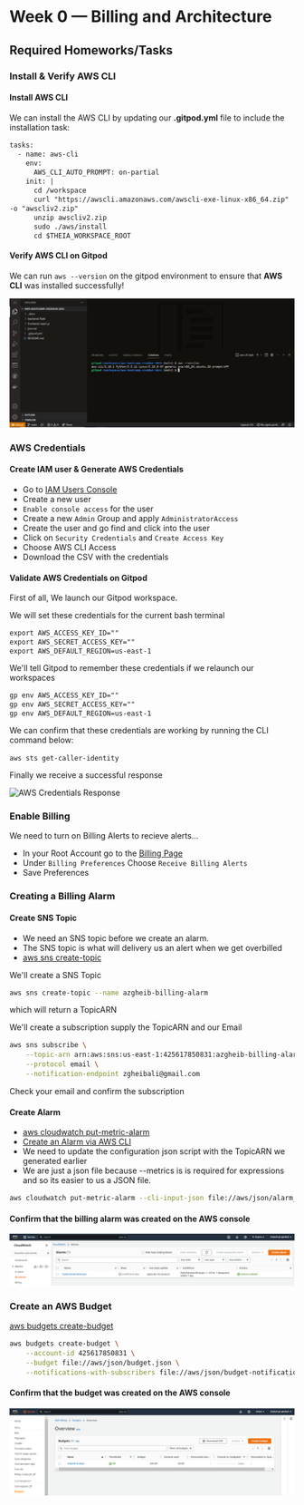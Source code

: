 # Week 0 — Billing and Architecture

## Required Homeworks/Tasks

### Install & Verify AWS CLI 

#### Install AWS CLI

We can install the AWS CLI by updating our **.gitpod.yml** file to include the installation task:
 
```
tasks:
  - name: aws-cli
    env:
      AWS_CLI_AUTO_PROMPT: on-partial
    init: |
      cd /workspace
      curl "https://awscli.amazonaws.com/awscli-exe-linux-x86_64.zip" -o "awscliv2.zip"
      unzip awscliv2.zip
      sudo ./aws/install
      cd $THEIA_WORKSPACE_ROOT
```
#### Verify AWS CLI on Gitpod

We can run ```aws --version``` on the gitpod environment to ensure that **AWS CLI** was installed successfully!

![AWS CLI on Gitpod](assets/week0/aws-cli.PNG)

### AWS Credentials

#### Create IAM user & Generate AWS Credentials

- Go to [IAM Users Console](https://us-east-1.console.aws.amazon.com/iamv2/home?region=us-east-1#/users) 
- Create a new user
- `Enable console access` for the user
- Create a new `Admin` Group and apply `AdministratorAccess`
- Create the user and go find and click into the user
- Click on `Security Credentials` and `Create Access Key`
- Choose AWS CLI Access
- Download the CSV with the credentials

#### Validate AWS Credentials on Gitpod

First of all, We launch our Gitpod workspace.

We will set these credentials for the current bash terminal
```
export AWS_ACCESS_KEY_ID=""
export AWS_SECRET_ACCESS_KEY=""
export AWS_DEFAULT_REGION=us-east-1
```

We'll tell Gitpod to remember these credentials if we relaunch our workspaces
```
gp env AWS_ACCESS_KEY_ID=""
gp env AWS_SECRET_ACCESS_KEY=""
gp env AWS_DEFAULT_REGION=us-east-1
```

We can confirm that these credentials are working by running the CLI command below:

```aws sts get-caller-identity```

Finally we receive a successful response

![AWS Credentials Response](assets/week0/aws-credentials.PNG)

### Enable Billing 

We need to turn on Billing Alerts to recieve alerts...

- In your Root Account go to the [Billing Page](https://console.aws.amazon.com/billing/)
- Under `Billing Preferences` Choose `Receive Billing Alerts`
- Save Preferences

### Creating a Billing Alarm

#### Create SNS Topic

- We need an SNS topic before we create an alarm.
- The SNS topic is what will delivery us an alert when we get overbilled
- [aws sns create-topic](https://docs.aws.amazon.com/cli/latest/reference/sns/create-topic.html)

We'll create a SNS Topic
```sh
aws sns create-topic --name azgheib-billing-alarm
```
which will return a TopicARN

We'll create a subscription supply the TopicARN and our Email
```sh
aws sns subscribe \
    --topic-arn arn:aws:sns:us-east-1:425617850831:azgheib-billing-alarm \
    --protocol email \
    --notification-endpoint zgheibali@gmail.com
```

Check your email and confirm the subscription

#### Create Alarm

- [aws cloudwatch put-metric-alarm](https://docs.aws.amazon.com/cli/latest/reference/cloudwatch/put-metric-alarm.html)
- [Create an Alarm via AWS CLI](https://aws.amazon.com/premiumsupport/knowledge-center/cloudwatch-estimatedcharges-alarm/)
- We need to update the configuration json script with the TopicARN we generated earlier
- We are just a json file because --metrics is is required for expressions and so its easier to us a JSON file.

```sh
aws cloudwatch put-metric-alarm --cli-input-json file://aws/json/alarm_config.json
```
#### Confirm that the billing alarm was created on the AWS console

![AWS Billing Alarm](assets/week0/aws-billing-alarm.PNG)

### Create an AWS Budget

[aws budgets create-budget](https://docs.aws.amazon.com/cli/latest/reference/budgets/create-budget.html)

```sh
aws budgets create-budget \
    --account-id 425617850831 \
    --budget file://aws/json/budget.json \
    --notifications-with-subscribers file://aws/json/budget-notifications-with-subscribers.json
```

#### Confirm that the budget was created on the AWS console

![AWS Budget](assets/week0/aws-budget.PNG)